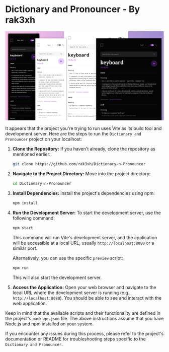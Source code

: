 # Dictionary and Pronouncer - By rak3xh

![Screenshot](./screenshot.webp)

It appears that the project you're trying to run uses Vite as its build tool and development server. Here are the steps to run the `Dictionary and Pronouncer` project on your localhost:

1. **Clone the Repository:**
   If you haven't already, clone the repository as mentioned earlier:

   ```sh
   git clone https://github.com/rak3xh/Dictionary-n-Pronouncer
   ```

2. **Navigate to the Project Directory:**
   Move into the project directory:

   ```sh
   cd Dictionary-n-Pronouncer
   ```

3. **Install Dependencies:**
   Install the project's dependencies using npm:

   ```sh
   npm install
   ```

4. **Run the Development Server:**
   To start the development server, use the following command:

   ```sh
   npm start
   ```

   This command will run Vite's development server, and the application will be accessible at a local URL, usually `http://localhost:8080` or a similar port.

   Alternatively, you can use the specific `preview` script:

   ```sh
   npm run
   ```

   This will also start the development server.

5. **Access the Application:**
   Open your web browser and navigate to the local URL where the development server is running (e.g., `http://localhost:8080`). You should be able to see and interact with the web application.

Keep in mind that the available scripts and their functionality are defined in the project's `package.json` file. The above instructions assume that you have Node.js and npm installed on your system.

If you encounter any issues during this process, please refer to the project's documentation or README for troubleshooting steps specific to the `Dictionary and Pronouncer`.
